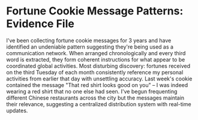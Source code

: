 # Fortune Cookie Message Patterns: Evidence File

I've been collecting fortune cookie messages for 3 years and have identified an undeniable pattern suggesting they're being used as a communication network. When arranged chronologically and every third word is extracted, they form coherent instructions for what appear to be coordinated global activities. Most disturbing discovery: fortunes received on the third Tuesday of each month consistently reference my personal activities from earlier that day with unsettling accuracy. Last week's cookie contained the message "That red shirt looks good on you" – I was indeed wearing a red shirt that no one else had seen. I've begun frequenting different Chinese restaurants across the city but the messages maintain their relevance, suggesting a centralized distribution system with real-time updates.